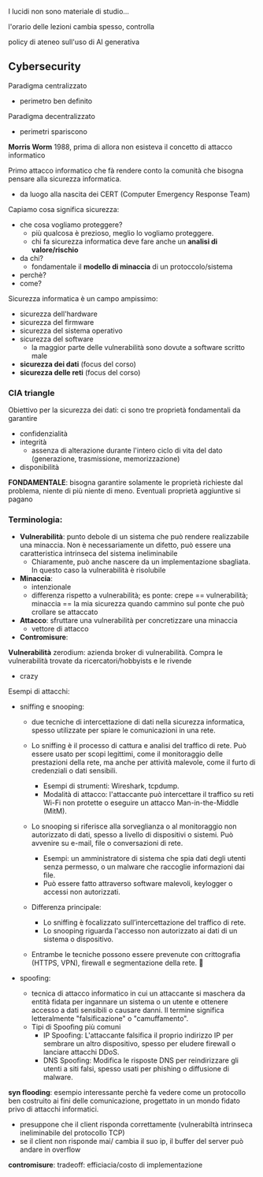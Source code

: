 I lucidi non sono materiale di studio...

l'orario delle lezioni cambia spesso, controlla

policy di ateneo sull'uso di AI generativa

## Cybersecurity
Paradigma centralizzato
- perimetro ben definito

Paradigma decentralizzato
- perimetri spariscono


**Morris Worm**
1988, prima di allora non esisteva il concetto di attacco informatico

Primo attacco informatico che fà rendere conto la comunità che bisogna pensare alla sicurezza informatica.
- da luogo alla nascita dei CERT (Computer Emergency Response Team)

Capiamo cosa significa sicurezza:
- che cosa vogliamo proteggere?
    - più qualcosa è prezioso, meglio lo vogliamo proteggere. 
    - chi fa sicurezza informatica deve fare anche un **analisi di valore/rischio** 
- da chi?
    - fondamentale il **modello di minaccia** di un protoccolo/sistema
- perchè?
- come?

Sicurezza informatica è un campo ampissimo:
- sicurezza dell'hardware
- sicurezza del firmware
- sicurezza del sistema operativo
- sicurezza del software
    - la maggior parte delle vulnerabilità sono dovute a software scritto male
- **sicurezza dei dati** (focus del corso)
- **sicurezza delle reti** (focus del corso)

### CIA triangle
Obiettivo per la sicurezza dei dati: ci sono tre proprietà fondamentali da garantire
- confidenzialità
- integrità
    - assenza di alterazione durante l'intero ciclo di vita del dato (generazione, trasmissione, memorizzazione)
- disponibilità

**FONDAMENTALE**: bisogna garantire solamente le proprietà richieste dal problema, niente di più niente di meno. Eventuali proprietà aggiuntive si pagano


### Terminologia:
- **Vulnerabilità**: punto debole di un sistema che può rendere realizzabile una minaccia. Non è necessariamente un difetto, può essere una caratteristica intrinseca del sistema ineliminabile
    - Chiaramente, può anche nascere da un implementazione sbagliata. In questo caso la vulnerabilità è risolubile
- **Minaccia**: 
    - intenzionale
    - differenza rispetto a vulnerabilità; es ponte: crepe == vulnerabilità; minaccia == la mia sicurezza quando cammino sul ponte che può crollare se attaccato
- **Attacco**: sfruttare una vulnerabilità per concretizzare una minaccia
    - vettore di attacco
- **Contromisure**:



**Vulnerabilità**
zerodium: azienda broker di vulnerabilità. Compra le vulnerabilità trovate da ricercatori/hobbyists e le rivende
- crazy 

Esempi di attacchi:
- sniffing e snooping:
    - due tecniche di intercettazione di dati nella sicurezza informatica, spesso utilizzate per spiare le comunicazioni in una rete.
    - Lo sniffing è il processo di cattura e analisi del traffico di rete. Può essere usato per scopi legittimi, come il monitoraggio delle prestazioni della rete, ma anche per attività malevole, come il furto di credenziali o dati sensibili.
        - Esempi di strumenti: Wireshark, tcpdump.
        - Modalità di attacco: l'attaccante può intercettare il traffico su reti Wi-Fi non protette o eseguire un attacco Man-in-the-Middle (MitM).

    - Lo snooping si riferisce alla sorveglianza o al monitoraggio non autorizzato di dati, spesso a livello di dispositivi o sistemi. Può avvenire su e-mail, file o conversazioni di rete.
        - Esempi: un amministratore di sistema che spia dati degli utenti senza permesso, o un malware che raccoglie informazioni dai file.
        - Può essere fatto attraverso software malevoli, keylogger o accessi non autorizzati.

    - Differenza principale:
        - Lo sniffing è focalizzato sull’intercettazione del traffico di rete.
        - Lo snooping riguarda l'accesso non autorizzato ai dati di un sistema o dispositivo.
    - Entrambe le tecniche possono essere prevenute con crittografia (HTTPS, VPN), firewall e segmentazione della rete. 🚀

- spoofing:
    - tecnica di attacco informatico in cui un attaccante si maschera da entità fidata per ingannare un sistema o un utente e ottenere accesso a dati sensibili o causare danni. Il termine significa letteralmente "falsificazione" o "camuffamento".
    - Tipi di Spoofing più comuni
        - IP Spoofing: L'attaccante falsifica il proprio indirizzo IP per sembrare un altro dispositivo, spesso per eludere firewall o lanciare attacchi DDoS.
        - DNS Spoofing:  Modifica le risposte DNS per reindirizzare gli utenti a siti falsi, spesso usati per phishing o diffusione di malware.

**syn flooding**:
esempio interessante perchè fa vedere come un protocollo ben costruito ai fini delle comunicazione, progettato in un mondo fidato privo di attacchi informatici.
- presuppone che il client risponda correttamente (vulnerabiltà intrinseca ineliminabile del protocollo TCP)
- se il client non risponde mai/ cambia il suo ip, il buffer del server può andare in overflow


**contromisure**:
tradeoff: efficiacia/costo di implementazione